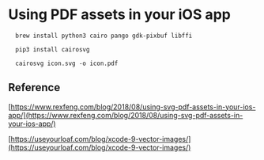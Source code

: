 # Using PDF assets in your iOS app


 ```
   brew install python3 cairo pango gdk-pixbuf libffi

   pip3 install cairosvg

   cairosvg icon.svg -o icon.pdf
 ```


 ## Reference

 [https://www.rexfeng.com/blog/2018/08/using-svg-pdf-assets-in-your-ios-app/](https://www.rexfeng.com/blog/2018/08/using-svg-pdf-assets-in-your-ios-app/)

 [https://useyourloaf.com/blog/xcode-9-vector-images/](https://useyourloaf.com/blog/xcode-9-vector-images/)